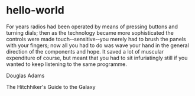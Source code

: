 # hello-world

For years radios
had been operated by means of pressing buttons and turning dials;
then as the technology became more sophisticated the controls were
made touch-‐sensitive-‐you merely had to brush the panels with your
fingers; now all you had to do was wave your hand in the general
direction of the components and hope. It saved a lot of muscular
expenditure of course, but meant that you had to sit infuriatingly still
if you wanted to keep listening to the same programme.

Douglas Adams

The Hitchhiker's Guide to the Galaxy
